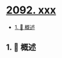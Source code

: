# [2092. xxx](https://github.com/Tdahuyou/TNotes.leetcode/tree/main/notes/2092.%20xxx)

<!-- region:toc -->

- [1. 📝 概述](#1--概述)

<!-- endregion:toc -->

## 1. 📝 概述
